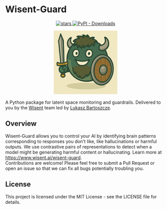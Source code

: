 # Wisent-Guard

<p align="center">
  <a href="https://github.com/wisent-ai/wisent-guard/stargazers">
    <img src="https://img.shields.io/github/stars/wisent-ai/wisent-guard" alt="stars" />
  </a>
  <a href="https://pypi.org/project/wisent-guard">
    <img src="https://static.pepy.tech/badge/wisent-guard" alt="PyPI - Downloads" />
  </a>
  <br />
</p>

<p align="center">
  <img src="wisent-guard-logo.png" alt="Wisent Guard" width="200">
</p>

A Python package for latent space monitoring and guardrails. Delivered to you by the [Wisent](https://wisent.ai) team led by [Lukasz Bartoszcze](https://lukaszbartoszcze.com).

## Overview

Wisent-Guard allows you to control your AI by identifying brain patterns corresponding to responses you don't like, like hallucinations or harmful outputs. We use contrastive pairs of representations to detect when a model might be generating harmful content or hallucinating. Learn more at https://www.wisent.ai/wisent-guard.  
Contributions are welcome! Please feel free to submit a Pull Request or open an issue so that we can fix all bugs potentially troubling you.

## License

This project is licensed under the MIT License - see the LICENSE file for details. 
